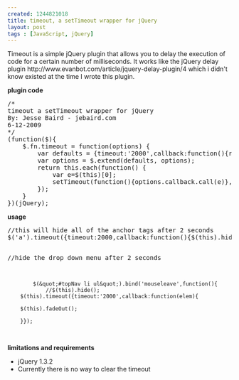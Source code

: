 ```yaml
--- 
created: 1244821018
title: timeout, a setTimeout wrapper for jQuery
layout: post
tags : [JavaScript, jQuery]
---
```

<p>Timeout is a simple jQuery plugin that allows you to delay the execution of code for a certain number of milliseconds.  It works like the jQuery delay plugin http://www.evanbot.com/article/jquery-delay-plugin/4 which i didn't know existed at the time I wrote this plugin.</p>
<p><strong>plugin code</strong></p>
<pre class="brush: js">
/*
timeout a setTimeout wrapper for jQuery
By: Jesse Baird - jebaird.com
6-12-2009
*/
(function($){  
	$.fn.timeout = function(options) {  
		var defaults = {timeout:'2000',callback:function(){return true;}}; 
		var options = $.extend(defaults, options);  
		return this.each(function() {
			var e=$(this)[0];
			setTimeout(function(){options.callback.call(e)},options.timeout);
		}); 
	}
})(jQuery); 
</pre>
<p><strong>usage</strong></p>
<pre class="brush:js">
//this will hide all of the anchor tags after 2 seconds
$('a').timeout({timeout:2000,callback:function(){$(this).hide(); }}); 

//hide the drop down menu after 2 seconds

			$(&quot;#topNav li ul&quot;).bind('mouseleave',function(){
				//$(this).hide();
        $(this).timeout({timeout:'2000',callback:function(elem){  
     	
		$(this).fadeOut(); 
		
		}});
</pre>
<p><strong>limitations and requirements</strong></p>
<ul>
    <li>jQuery 1.3.2</li>
    <li>Currently there is no way to clear the timeout</li>
</ul>
